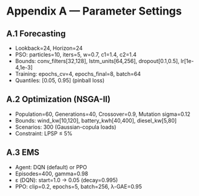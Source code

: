 # Appendix A — Parameter Settings

## A.1 Forecasting
- Lookback=24, Horizon=24
- PSO: particles=10, iters=5, w=0.7, c1=1.4, c2=1.4
- Bounds: conv_filters[32,128], lstm_units[64,256], dropout[0.1,0.5], lr[1e-4,1e-3]
- Training: epochs_cv=4, epochs_final=8, batch=64
- Quantiles: [0.05, 0.95] (pinball loss)

## A.2 Optimization (NSGA-II)
- Population=60, Generations=40, Crossover=0.9, Mutation sigma=0.12
- Bounds: wind_kw[10,120], battery_kwh[40,400], diesel_kw[5,80]
- Scenarios: 300 (Gaussian-copula loads)
- Constraint: LPSP ≤ 5%

## A.3 EMS
- Agent: DQN (default) or PPO
- Episodes=400, gamma=0.98
- ε (DQN): start=1.0 → 0.05 (decay=0.995)
- PPO: clip=0.2, epochs=5, batch=256, λ-GAE=0.95
